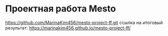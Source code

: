 # Проектная работа Mesto
https://github.com/MarinaKim456/mesto-project-ff.git
ссылка на итоговый результат: https://marinakim456.github.io/mesto-project-ff/
